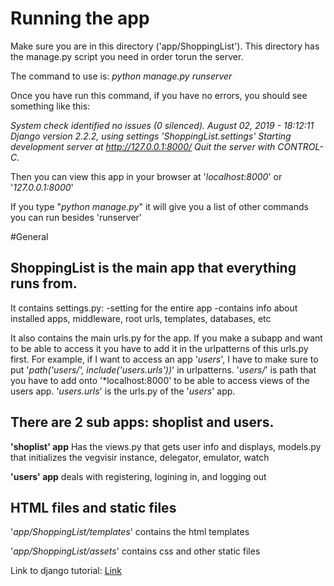 # Running the app

Make sure you are in this directory ('app/ShoppingList'). This directory has the manage.py script you need in order torun the server. 

The command to use is: *python manage.py runserver*

Once you have run this command, if you have no errors, you should see something like this:

*System check identified no issues (0 silenced).
August 02, 2019 - 18:12:11
Django version 2.2.2, using settings 'ShoppingList.settings'
Starting development server at http://127.0.0.1:8000/
Quit the server with CONTROL-C.*

Then you can view this app in your browser at '*localhost:8000*' or '*127.0.0.1:8000*'


If you type "*python manage.py*" it will give you a list of other commands you can run besides 'runserver'



#General

## ShoppingList is the main app that everything runs from. 
It contains settings.py:
-setting for the entire app
-contains info about installed apps, middleware, root urls, templates, databases, etc

It also contains the main urls.py for the app. If you make a subapp and want to be able to access it you have to add it in the urlpatterns of this urls.py first. For example, if I want to access an app '*users*', I have to make sure to put '*path('users/', include('users.urls'))*' in urlpatterns. '*users/*' is path that you have to add onto '*localhost:8000' to be able to access views of the users app. '*users.urls*' is the urls.py of the '*users*' app.

## There are 2 sub apps: shoplist and users.
**'shoplist' app** 
Has the views.py that gets user info and displays, models.py that initializes the vegvisir instance, delegator, emulator, watch

**'users' app**
deals with registering, logining in, and logging out

## HTML files and static files
'*app/ShoppingList/templates*' contains the html templates

'*app/ShoppingList/assets*' contains css and other static files

Link to django tutorial: [Link](https://www.youtube.com/watch?v=SIyxjRJ8VNY&list=PLsyeobzWxl7r2ukVgTqIQcl-1T0C2mzau) 
